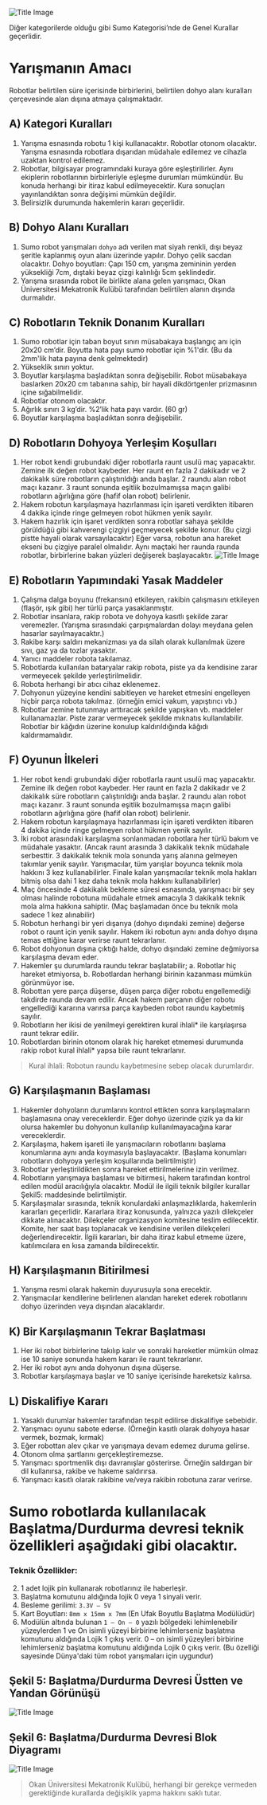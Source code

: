 ![Title Image](img/sumo/title.png)

Diğer kategorilerde olduğu gibi Sumo Kategorisi’nde de Genel Kurallar geçerlidir.

# Yarışmanın Amacı
Robotlar belirtilen süre içerisinde birbirlerini, belirtilen dohyo alanı kuralları çerçevesinde alan dışına atmaya çalışmaktadır.

## A) Kategori Kuralları
1. Yarışma esnasında robotu 1 kişi kullanacaktır. Robotlar otonom olacaktır. Yarışma esnasında robotlara dışarıdan müdahale edilemez ve cihazla uzaktan kontrol edilemez.
2. Robotlar, bilgisayar programındaki kuraya göre eşleştirilirler. Aynı ekiplerin robotlarının birbirleriyle eşleşme durumları mümkündür. Bu konuda herhangi bir itiraz kabul edilmeyecektir. Kura sonuçları yayınlandıktan sonra değişimi mümkün değildir.
3. Belirsizlik durumunda hakemlerin kararı geçerlidir.

## B) Dohyo Alanı Kuralları
1. Sumo robot yarışmaları `dohyo` adı verilen mat siyah renkli, dışı beyaz şeritle kaplanmış oyun alanı üzerinde yapılır. Dohyo çelik sacdan olacaktır. Dohyo boyutları: Çapı 150 cm, yarışma zemininin yerden yüksekliği 7cm, dıştaki beyaz çizgi kalınlığı 5cm şeklindedir.
2. Yarışma sırasında robot ile birlikte alana gelen yarışmacı, Okan Üniversitesi Mekatronik Kulübü tarafından belirtilen alanın dışında durmalıdır.

## C) Robotların Teknik Donanım Kuralları
1. Sumo robotlar için taban boyut sınırı müsabakaya başlangıç anı için 20x20 cm’dir. Boyutta hata payı sumo robotlar için %1'dir. (Bu da 2mm'lik hata payına denk gelmektedir)
2. Yükseklik sınırı yoktur.
3. Boyutlar karşılaşma başladıktan sonra değişebilir. Robot müsabakaya baslarken 20x20 cm
tabanına sahip, bir hayali dikdörtgenler prizmasının içine sığabilmelidir.
4. Robotlar otonom olacaktır.
5. Ağırlık sınırı 3 kg’dir. %2’lik hata payı vardır. (60 gr)
6. Boyutlar karşılaşma başladıktan sonra değişebilir.

## D) Robotların Dohyoya Yerleşim Koşulları
1. Her robot kendi grubundaki diğer robotlarla raunt usulü maç yapacaktır. Zemine ilk değen robot kaybeder. Her raunt en fazla 2 dakikadır ve 2 dakikalık süre robotların çalıştırıldığı anda başlar. 2 raundu alan robot maçı kazanır. 3 raunt sonunda eşitlik bozulmamışsa maçın galibi robotların ağırlığına göre (hafif olan robot) belirlenir.
2. Hakem robotun karşılaşmaya hazırlanması için işareti verdikten itibaren 4 dakika içinde ringe gelmeyen robot hükmen yenik sayılır.
3. Hakem hazırlık için işaret verdikten sonra robotlar sahaya şekilde görüldüğü gibi kahverengi çizgiyi geçmeyecek şekilde konur. (Bu çizgi pistte hayali olarak varsayılacaktır) Eğer varsa, robotun ana hareket ekseni bu çizgiye paralel olmalıdır. Aynı maçtaki her raunda raunda robotlar, birbirlerine bakan yüzleri değişerek başlayacaktır.
![Title Image](img/sumo/dohyo.png)

## E) Robotların Yapımındaki Yasak Maddeler
1. Çalışma dalga boyunu (frekansını) etkileyen, rakibin çalışmasını etkileyen (flaşör, ışık gibi) her türlü parça yasaklanmıştır.
2. Robotlar insanlara, rakip robota ve dohyoya kasıtlı şekilde zarar veremezler. (Yarışma sırasındaki çarpışmalardan dolayı meydana gelen hasarlar sayılmayacaktır.)
3. Rakibe karşı saldırı mekanizması ya da silah olarak kullanılmak üzere sıvı, gaz ya da tozlar yasaktır.
4. Yanıcı maddeler robota takılamaz.
5. Robotlarda kullanılan bataryalar rakip robota, piste ya da kendisine zarar vermeyecek
şekilde yerleştirilmelidir.
6. Robota herhangi bir atıcı cihaz eklenemez.
7. Dohyonun yüzeyine kendini sabitleyen ve hareket etmesini engelleyen hiçbir parça
robota takılmaz. (örneğin emici vakum, yapıştırıcı vb.)
8. Robotlar zemine tutunmayı arttıracak şekilde yapışkan vb. maddeler kullanamazlar. Piste
zarar vermeyecek şekilde mıknatıs kullanılabilir. Robotlar bir kâğıdın üzerine konulup kaldırıldığında kâğıdı kaldırmamalıdır.

## F) Oyunun İlkeleri
1. Her robot kendi grubundaki diğer robotlarla raunt usulü maç yapacaktır. Zemine ilk değen robot kaybeder. Her raunt en fazla 2 dakikadır ve 2 dakikalık süre robotların çalıştırıldığı anda başlar. 2 raundu alan robot maçı kazanır. 3 raunt sonunda eşitlik bozulmamışsa maçın galibi robotların ağırlığına göre (hafif olan robot) belirlenir.
2. Hakem robotun karşılaşmaya hazırlanması için işareti verdikten itibaren 4 dakika içinde ringe gelmeyen robot hükmen yenik sayılır.
3. İki robot arasındaki karşılaşma sonlanmadan robotlara her türlü bakım ve müdahale yasaktır. (Ancak raunt arasında 3 dakikalık teknik müdahale serbesttir. 3 dakikalık teknik mola sonunda yarış alanına gelmeyen takımlar yenik sayılır. Yarışmacılar, tüm yarışlar boyunca teknik mola hakkını 3 kez kullanabilirler. Finale kalan yarışmacılar teknik mola hakları bitmiş olsa dahi 1 kez daha teknik mola hakkını kullanabilirler)
4. Maç öncesinde 4 dakikalık bekleme süresi esnasında, yarışmacı bir şey olması halinde robotuna müdahale etmek amacıyla 3 dakikalık teknik mola alma hakkına sahiptir. (Maç başlamadan önce bu teknik mola sadece 1 kez alınabilir)
5. Robotun herhangi bir yeri dışarıya (dohyo dışındaki zemine) değerse robot o raunt için yenik sayılır. Hakem iki robotun aynı anda dohyo dışına temas ettiğine karar verirse raunt tekrarlanır.
6. Robot dohyonun dışına çıktığı halde, dohyo dışındaki zemine değmiyorsa karşılaşma devam eder.
7. Hakemler şu durumlarda raundu tekrar başlatabilir;
a. Robotlar hiç hareket etmiyorsa,
b. Robotlardan herhangi birinin kazanması mümkün görünmüyor ise.
8. Robottan yere parça düşerse, düşen parça diğer robotu engellemediği takdirde raunda devam edilir. Ancak hakem parçanın diğer robotu engellediği kararına varırsa parça kaybeden robot raundu kaybetmiş sayılır.
9. Robotların her ikisi de yenilmeyi gerektiren kural ihlali* ile karşılaşırsa raunt tekrar edilir.
10. Robotlardan birinin otonom olarak hiç hareket etmemesi durumunda rakip robot kural
ihlali* yapsa bile raunt tekrarlanır.

> Kural ihlali: Robotun raundu kaybetmesine sebep olacak durumlardır.


## G) Karşılaşmanın Başlaması
1. Hakemler dohyoların durumlarını kontrol ettikten sonra karşılaşmaların başlamasına onay vereceklerdir. Eğer dohyo üzerinde çizik ya da kir olursa hakemler bu dohyonun kullanılıp kullanılmayacağına karar vereceklerdir.
2. Karşılaşma, hakem işareti ile yarışmacıların robotlarını başlama konumlarına aynı anda koymasıyla başlayacaktır. (Başlama konumları robotların dohyoya yerleşim koşullarında belirtilmiştir)
3. Robotlar yerleştirildikten sonra hareket ettirilmelerine izin verilmez.
4. Robotların yarışmaya başlaması ve bitirmesi, hakem tarafından kontrol edilen modül aracılığıyla olacaktır. Modül ile ilgili teknik bilgiler kurallar Şekil5: maddesinde
belirtilmiştir.
5. Karşılaşmalar sırasında, teknik konulardaki anlaşmazlıklarda, hakemlerin kararları
geçerlidir. Kararlara itiraz konusunda, yalnızca yazılı dilekçeler dikkate alınacaktır. Dilekçeler organizasyon komitesine teslim edilecektir. Komite, her saat başı toplanacak ve kendisine verilen dilekçeleri değerlendirecektir. İlgili kararları, bir daha itiraz kabul etmeme üzere, katılımcılara en kısa zamanda bildirecektir.

## H) Karşılaşmanın Bitirilmesi
1. Yarışma resmi olarak hakemin duyurusuyla sona erecektir.
2. Yarışmacılar kendilerine belirlenen alandan hareket ederek robotlarını dohyo üzerinden
veya dışından alacaklardır.

## K) Bir Karşılaşmanın Tekrar Başlatması
1. Her iki robot birbirlerine takılıp kalır ve sonraki hareketler mümkün olmaz ise 10 saniye sonunda hakem kararı ile raunt tekrarlanır.
2. Her iki robot aynı anda dohyonun dışına düşerse.
3. Robotlar karşılaşmaya başlar ve 10 saniye içerisinde hareketsiz kalırsa.

## L) Diskalifiye Kararı
1. Yasaklı durumlar hakemler tarafından tespit edilirse diskalifiye sebebidir.
2. Yarışmacı oyunu sabote ederse. (Örneğin kasıtlı olarak dohyoya hasar vermek, bozmak,
kırmak)
3. Eğer robottan alev çıkar ve yarışmaya devam edemez duruma gelirse.
4. Otonom olma şartlarını gerçekleştiremezse.
5. Yarışmacı sportmenlik dışı davranışlar gösterirse. Örneğin saldırgan bir dil kullanırsa,
rakibe ve hakeme saldırırsa.
6. Yarışmacı kasıtlı olarak rakibine ve/veya rakibin robotuna zarar verirse.

# Sumo robotlarda kullanılacak Başlatma/Durdurma devresi teknik özellikleri aşağıdaki gibi olacaktır.
### Teknik Özellikler:
2. 1 adet lojik pin kullanarak robotlarınız ile haberleşir.
3. Başlatma komutunu aldığında lojik 0 veya 1 sinyali verir.
4. Besleme gerilimi: `3.3V – 5V`
5. Kart Boyutları: `8mm x 15mm x 7mm` (En Ufak Boyutlu Başlatma Modülüdür)
6. Modülün altında bulunan `1 – On – 0` yazılı bölgedeki lehimlenebilir yüzeylerden 1 ve On
isimli yüzeyi birbirine lehimlerseniz başlatma komutunu aldığında Lojik 1 çıkış verir. 0 – on isimli yüzeyleri birbirine lehimlerseniz başlatma komutunu aldığında Lojik 0 çıkış verir. (Bu özelliği sayesinde Dünya'daki tüm robot yarışmaları için uygundur)

## Şekil 5: Başlatma/Durdurma Devresi Üstten ve Yandan Görünüşü
![Title Image](img/sumo/sekil5.png)

## Şekil 6: Başlatma/Durdurma Devresi Blok Diyagramı
![Title Image](img/sumo/sekil6.png)


> Okan Üniversitesi Mekatronik Kulübü, herhangi bir gerekçe vermeden gerektiğinde kurallarda değişiklik yapma hakkını saklı tutar.
